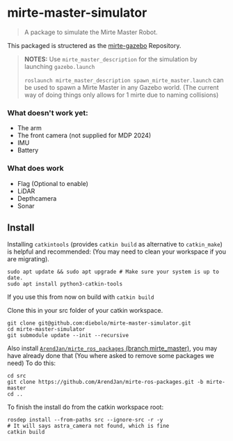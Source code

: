 # mirte-master-simulator
> A package to simulate the Mirte Master Robot.

This packaged is structered as the [mirte-gazebo](https://github.com/ArendJan/mirte-gazebo/tree/rsp) Repository.

> **NOTES:**
> Use `mirte_master_description` for the simulation by launching `gazebo.launch`
> 
> `roslaunch mirte_master_description spawn_mirte_master.launch` can be used to spawn a Mirte Master in any Gazebo world.
> (The current way of doing things only allows for 1 mirte due to naming collisions)


### What doesn't work yet:
- The arm
- The front camera (not supplied for MDP 2024)
- IMU
- Battery

### What does work
- Flag  (Optional to enable)
- LiDAR
- Depthcamera
- Sonar

## Install
Installing `catkintools` (provides `catkin build` as alternative to `catkin_make`) is helpful and recommended: (You may need to clean your workspace if you are migrating).
```
sudo apt update && sudo apt upgrade # Make sure your system is up to date.
sudo apt install python3-catkin-tools
```
If you use this from now on build with `catkin build`

Clone this in your src folder of your catkin workspace.
```
git clone git@github.com:diebolo/mirte-master-simulator.git
cd mirte-master-simulator
git submodule update --init --recursive
```
<!-- rosdep install --from-paths src --ignore-src -r -y -->
Also install [`ArendJan/mirte_ros_packages` (branch mirte_master)](https://github.com/ArendJan/mirte-ros-packages/tree/mirte-master), you may have already done that (You where asked to remove some packages we need)
To do this:
```
cd src
git clone https://github.com/ArendJan/mirte-ros-packages.git -b mirte-master
cd ..
```
<!-- catkin config --skiplist mirte_bringup # This package will always fail to build so ignore it. -->

To finish the install do from the catkin workspace root:
```
rosdep install --from-paths src --ignore-src -r -y
# It will says astra_camera not found, which is fine
catkin build
```
<!-- rosdep install --from-paths src --ignore-packages-from-source --rosdistro noetic -y -->


<!-- ## Setup notes -->
 <!-- - Use the patched version of [RidgeBack control](https://github.com/ArendJan/ridgeback/tree/melodic-devel) -->